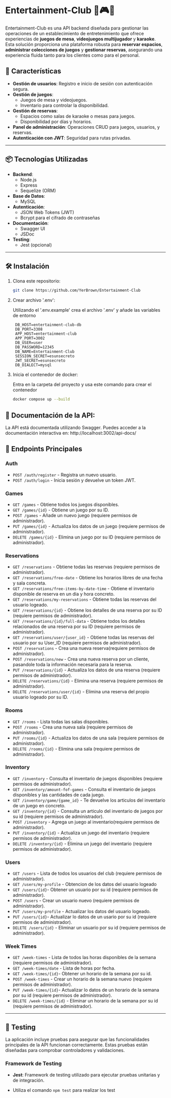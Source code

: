 # Entertainment-Club 🎲🎮🎤

Entertainment-Club es una API backend diseñada para gestionar las operaciones de un establecimiento de entretenimiento que ofrece experiencias de **juegos de mesa**, **videojuegos multijugador** y **karaoke**. Esta solución proporciona una plataforma robusta para **reservar espacios**, **administrar colecciones de juegos** y **gestionar reservas**, asegurando una experiencia fluida tanto para los clientes como para el personal.

## 🚀 Características

-   **Gestión de usuarios**: Registro e inicio de sesión con autenticación segura.
-   **Gestión de juegos**:
    -   Juegos de mesa y videojuegos.
    -   Inventario para controlar la disponibilidad.
-   **Gestión de reservas**:
    -   Espacios como salas de karaoke o mesas para juegos.
    -   Disponibilidad por días y horarios.
-   **Panel de administración**: Operaciones CRUD para juegos, usuarios, y reservas.
-   **Autenticación con JWT**: Seguridad para rutas privadas.

---

## 📦 Tecnologías Utilizadas

-   **Backend**:
    -   Node.js
    -   Express
    -   Sequelize (ORM)
-   **Base de Datos**:
    -   MySQL
-   **Autenticación**:
    -   JSON Web Tokens (JWT)
    -   Bcrypt para el cifrado de contraseñas
-   **Documentación**:
    -   Swagger UI
    -   JSDoc
-   **Testing**:
    -   Jest (opcional)

---

## 🛠️ Instalación

1. Clona este repositorio:
    ```bash
    git clone https://github.com/YerBrown/Entertainment-Club
    ```
2. Crear archivo '.env':

    Utilizando el '.env.example' crea el archivo '.env' y añade las variables de entorno

    ```plaintext
     DB_HOST=entertainment-club-db
     DB_PORT=3308
     APP_HOST=entertainment-club
     APP_PORT=3002
     DB_USER=user
     DB_PASSWORD=12345
     DB_NAME=Entertainment-Club
     SESSION_SECRET=esunsecreto
     JWT_SECRET=esunsecreto
     DB_DIALECT=mysql
    ```

3. Inicia el contenedor de docker:

    Entra en la carpeta del proyecto y usa este comando para crear el contenedor

    ```bash
    docker compose up --build
    ```

## 📖 Documentación de la API:

La API está documentada utilizando Swagger. Puedes acceder a la documentación interactiva en: http://localhost:3002/api-docs/

## 📝 Endpoints Principales

### **Auth**

-   `POST /auth/register` - Registra un nuevo usuario.
-   `POST /auth/login` - Inicia sesión y devuelve un token JWT.

### **Games**

-   `GET /games` - Obtiene todos los juegos disponibles.
-   `GET /games/{id}` - Obtiene un juego por su ID.
-   `POST /games` - Añade un nuevo juego (requiere permisos de administrador).
-   `PUT /games/{id}` - Actualiza los datos de un juego (requiere permisos de administrador).
-   `DELETE /games/{id}` - Elimina un juego por su ID (requiere permisos de administrador).

### **Reservations**

-   `GET /reservations` - Obtiene todas las reservas (requiere permisos de administrador).
-   `GET /reservations/free-date` - Obtiene los horarios libres de una fecha y sala concreta.
-   `GET /reservations/free-items-by-date-time` - Obtiene el inventario disponible de reserva en un dia y hora concreto.
-   `GET /reservations/my-reservations` - Obtiene todas las reservas del usuario logeado.
-   `GET /reservations/{id}` - Obtiene los detalles de una reserva por su ID (requiere permisos de administrador).
-   `GET /reservations/{id}/full-data` - Obtiene todos los detalles relacionados de una reserva por su ID (requiere permisos de administrador).
-   `GET /reservations/user/{user_id}` - Obtiene todas las reservas del usuario por su User_ID (requiere permisos de administrador).
-   `POST /reservations` - Crea una nueva reserva(requiere permisos de administrador).
-   `POST /reservations/new` - Crea una nueva reserva por un cliente, pasandole toda la información necesaria para la reserva.
-   `PUT /reservations/{id}` - Actualiza los datos de una reserva (requiere permisos de administrador).
-   `DELETE /reservations/{id}` - Elimina una reserva (requiere permisos de administrador).
-   `DELETE /reservations/user/{id}` - Elimina una reserva del propio usuario logeado por su ID.

### **Rooms**

-   `GET /rooms` - Lista todas las salas disponibles.
-   `POST /rooms` - Crea una nueva sala (requiere permisos de administrador).
-   `PUT /rooms/{id}` - Actualiza los datos de una sala (requiere permisos de administrador).
-   `DELETE /rooms/{id}` - Elimina una sala (requiere permisos de administrador).

### **Inventory**

-   `GET /inventory` - Consulta el inventario de juegos disponibles (requiere permisos de administrador).
-   `GET /inventory/amount-fof-games` - Consulta el inventario de juegos disponibles y las cantidades de cada juego.
-   `GET /inventory/game/{game_id}` - Te devuelve los articulos del inventario de un juego en concreto.
-   `GET /inventory/{id}` - Consulta un articulo del inventario de juegos por su id (requiere permisos de administrador).
-   `POST /inventory` - Agrega un juego al inventario(requiere permisos de administrador).
-   `PUT /inventory/{id}` - Actualiza un juego del inventario (requiere permisos de administrador).
-   `DELETE /inventory/{id}` - Elimina un juego del inventario (requiere permisos de administrador).

### **Users**

-   `GET /users` - Lista de todos los usuarios del club (requiere permisos de administrador).
-   `GET /users/my-profile` - Obtencion de los datos del usuario logeado
-   `GET /users/{id}`- Obtener un usuario por su id (requiere permisos de administrador).
-   `POST /users` - Crear un usuario nuevo (requiere permisos de administrador).
-   `PUT /users/my-profile` - Actualizar los datos del usuario logeado.
-   `PUT /users/{id}`- Actualizar lo datos de un usario por su id (requiere permisos de administrador).
-   `DELETE /users/{id}` - Eliminar un usuario por su id (requiere permisos de administrador).

### **Week Times**

-   `GET /week-times` - Lista de todos las horas disponibles de la semana (requiere permisos de administrador).
-   `GET /week-times/date` - Lista de horas por fecha.
-   `GET /week-times/{id}`- Obtener un horario de la semana por su id.
-   `POST /week-times` - Crear un horario de la semana nuevo (requiere permisos de administrador).
-   `PUT /week-times/{id}`- Actualizar lo datos de un horario de la semana por su id (requiere permisos de administrador).
-   `DELETE /week-times/{id}` - Eliminar un horario de la semana por su id (requiere permisos de administrador).

---

## 🧪 Testing

La aplicación incluye pruebas para asegurar que las funcionalidades principales de la API funcionan correctamente. Estas pruebas están diseñadas para comprobar controladores y validaciones.

### **Framework de Testing**

-   **Jest**: Framework de testing utilizado para ejecutar pruebas unitarias y de integración.

-   Utiliza el comando `npm test` para realizar los test
